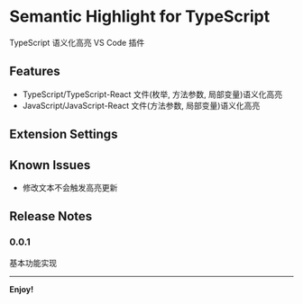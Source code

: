 # Semantic Highlight for TypeScript

TypeScript 语义化高亮 VS Code 插件
## Features
* TypeScript/TypeScript-React 文件(枚举, 方法参数, 局部变量)语义化高亮
* JavaScript/JavaScript-React 文件(方法参数, 局部变量)语义化高亮
## Extension Settings

## Known Issues

* 修改文本不会触发高亮更新

## Release Notes

### 0.0.1
基本功能实现

-----------------------------------------------------------------------------------------------------------

**Enjoy!**
